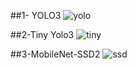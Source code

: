 ##1- YOLO3 
![yolo](https://github.com/toqqaa/Object-Detection/assets/145803764/33ebbb88-b6c3-4b87-b567-a9de425cb4ac)


##2-Tiny Yolo3
![tiny](https://github.com/toqqaa/Object-Detection/assets/145803764/dfff1696-a648-42a9-b9a1-8f9c6e758ed0)


##3-MobileNet-SSD2
![ssd](https://github.com/toqqaa/Object-Detection/assets/145803764/23aa9759-40cf-452d-b8e7-2cd6baf935ec)
